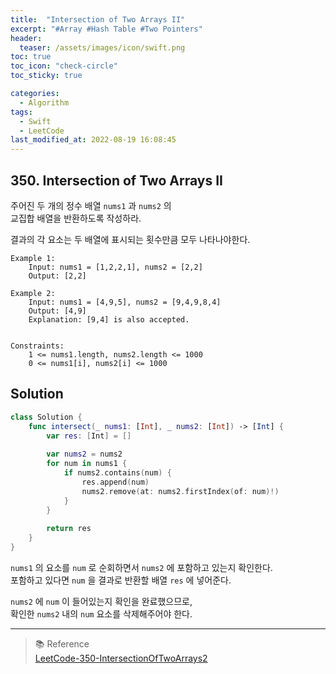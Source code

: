 ```yaml
---
title:  "Intersection of Two Arrays II"
excerpt: "#Array #Hash Table #Two Pointers"
header:
  teaser: /assets/images/icon/swift.png
toc: true
toc_icon: "check-circle"
toc_sticky: true

categories:
  - Algorithm
tags:
  - Swift
  - LeetCode
last_modified_at: 2022-08-19 16:08:45
---
```


## 350. Intersection of Two Arrays II

주어진 두 개의 정수 배열 `nums1` 과 `nums2` 의 <br>
교집합 배열을 반환하도록 작성하라.<br>

결과의 각 요소는 두 배열에 표시되는 횟수만큼 모두 나타나야한다. <br>

```
Example 1:
    Input: nums1 = [1,2,2,1], nums2 = [2,2]
    Output: [2,2]

Example 2:
    Input: nums1 = [4,9,5], nums2 = [9,4,9,8,4]
    Output: [4,9]
    Explanation: [9,4] is also accepted.
 

Constraints:
    1 <= nums1.length, nums2.length <= 1000
    0 <= nums1[i], nums2[i] <= 1000
```

## Solution

```swift
class Solution {
    func intersect(_ nums1: [Int], _ nums2: [Int]) -> [Int] {
        var res: [Int] = []
        
        var nums2 = nums2
        for num in nums1 {
            if nums2.contains(num) {
                res.append(num)
                nums2.remove(at: nums2.firstIndex(of: num)!)
            }
        }
        
        return res
    }
}
```

`nums1` 의 요소를 `num` 로 순회하면서 `nums2` 에 포함하고 있는지 확인한다.<br>
포함하고 있다면 `num` 을 결과로 반환할 배열 `res` 에 넣어준다.<br>

`nums2` 에 `num` 이 들어있는지 확인을 완료했으므로,<br>
확인한 `nums2` 내의 `num` 요소를 삭제해주어야 한다.<br>

---
> 📚 Reference <br>
[LeetCode-350-IntersectionOfTwoArrays2](https://leetcode.com/problems/intersection-of-two-arrays-ii/)
